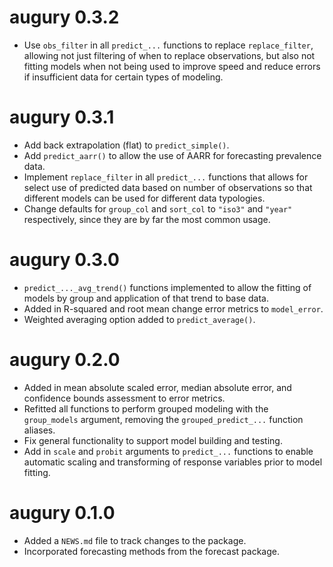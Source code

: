 # augury 0.3.2

* Use `obs_filter` in all `predict_...` functions to replace `replace_filter`, allowing
    not just filtering of when to replace observations, but also not fitting models
    when not being used to improve speed and reduce errors if insufficient data
    for certain types of modeling.

# augury 0.3.1

* Add back extrapolation (flat) to `predict_simple()`.
* Add `predict_aarr()` to allow the use of AARR for forecasting prevalence data.
* Implement `replace_filter` in all `predict_...` functions that allows for select
    use of predicted data based on number of observations so that different models
    can be used for different data typologies.
* Change defaults for `group_col` and `sort_col` to `"iso3"` and `"year"` respectively,
    since they are by far the most common usage.

# augury 0.3.0

* `predict_..._avg_trend()` functions implemented to allow the fitting of models
   by group and application of that trend to base data.
* Added in R-squared and root mean change error metrics to `model_error`.
* Weighted averaging option added to `predict_average()`.

# augury 0.2.0

* Added in mean absolute scaled error, median absolute error, and confidence
    bounds assessment to error metrics.
* Refitted all functions to perform grouped modeling with the `group_models`
    argument, removing the `grouped_predict_...` function aliases.
* Fix general functionality to support model building and testing.
* Add in `scale` and `probit` arguments to `predict_...` functions to enable
    automatic scaling and transforming of response variables prior to model
    fitting.

# augury 0.1.0

* Added a `NEWS.md` file to track changes to the package.
* Incorporated forecasting methods from the forecast package.
